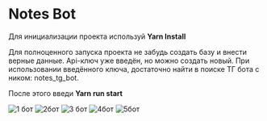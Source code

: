# Notes Bot 

Для инициализации проекта используй **Yarn Install**

Для полноценного запуска проекта не забудь создать базу и внести верные данные.
Api-ключ уже введён, но можно создать новый. При использовании введённого ключа, достаточно найти в поиске ТГ бота с ником: notes_tg_bot.

После этого введи **Yarn run start** 

![1 бот](https://user-images.githubusercontent.com/101386578/178299977-f8be52de-8573-4668-a2b6-8271eb21699a.png)
![2бот](https://user-images.githubusercontent.com/101386578/178300007-cfd37193-b9b1-4f16-aac3-3a298d2ae0e8.png)
![3 бот](https://user-images.githubusercontent.com/101386578/178300032-457a58be-1eea-45a9-abab-1d02c0aac5a4.png)
![4бот](https://user-images.githubusercontent.com/101386578/178300045-8760b4cc-74f4-4887-82dd-1e2ccf102837.png)
![5бот](https://user-images.githubusercontent.com/101386578/178300058-69592661-0925-4bda-87d8-36e137532b01.png)

